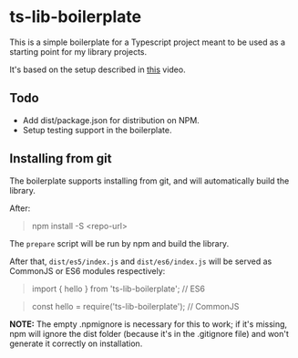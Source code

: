 # ts-lib-boilerplate

This is a simple boilerplate for a Typescript project meant to be used as a starting point for my library projects.

It's based on the setup described in [this](https://www.youtube.com/watch?v=vRmLTZyq57U) video.

## Todo

- Add dist/package.json for distribution on NPM.
- Setup testing support in the boilerplate.

## Installing from git

The boilerplate supports installing from git, and will automatically build the library.

After:

> npm install -S \<repo-url>

The `prepare` script will be run by npm and build the library.

After that, `dist/es5/index.js` and `dist/es6/index.js` will be served as CommonJS or ES6 modules respectively:

> import { hello } from 'ts-lib-boilerplate'; // ES6  

> const hello = require('ts-lib-boilerplate'); // CommonJS

**NOTE:** The empty .npmignore is necessary for this to work; if it's missing, npm will ignore the dist folder (because it's in the .gitignore file) and won't generate it correctly on installation.